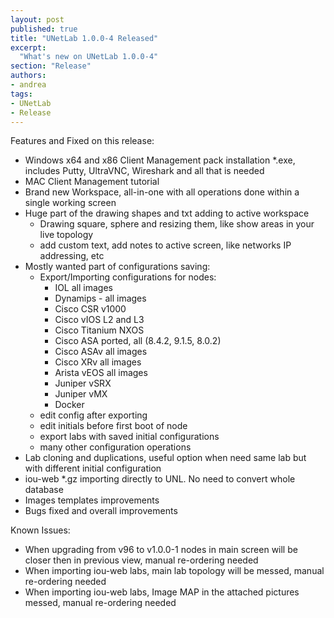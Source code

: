 ```yaml
---
layout: post
published: true
title: "UNetLab 1.0.0-4 Released"
excerpt:
  "What's new on UNetLab 1.0.0-4"
section: "Release"
authors:
- andrea
tags:
- UNetLab
- Release
---
```

Features and Fixed on this release:

* Windows x64 and x86 Client Management pack installation *.exe, includes Putty, UltraVNC, Wireshark and all that is needed
* MAC Client Management tutorial
* Brand new Workspace, all-in-one with all operations done within a single working screen
* Huge part of the drawing shapes and txt adding to active workspace
	- Drawing square, sphere and resizing them, like show areas in your live topology
	- add custom text, add notes to active screen, like networks IP addressing, etc
* Mostly wanted part of configurations saving:
	- Export/Importing configurations for nodes:
		- IOL all images
		- Dynamips - all images
		- Cisco CSR v1000
		- Cisco vIOS L2 and L3
		- Cisco Titanium NXOS
		- Cisco ASA ported, all (8.4.2, 9.1.5, 8.0.2)
		- Cisco ASAv all images
		- Cisco XRv all images
		- Arista vEOS all images
		- Juniper vSRX
		- Juniper vMX
		- Docker
   - edit config after exporting
   - edit initials before first boot of node
   - export labs with saved initial configurations
   - many other configuration operations
* Lab cloning and duplications, useful option when need same lab but with different initial configuration
* iou-web *.gz importing directly to UNL. No need to convert whole database
* Images templates improvements
* Bugs fixed and overall improvements

Known Issues:

* When upgrading from v96 to v1.0.0-1 nodes in main screen will be closer then in previous view, manual re-ordering needed
* When importing iou-web labs, main lab topology will be messed, manual re-ordering needed
* When importing iou-web labs, Image MAP in the attached pictures messed, manual re-ordering needed
